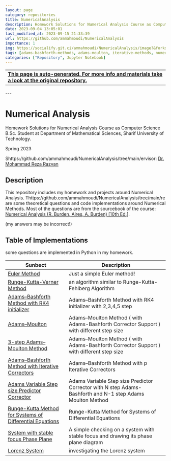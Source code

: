 ```yaml
---
layout: page
category: repositories
title: NumericalAnalysis
description: Homework Solutions for Numerical Analysis Course as Computer Science B.Sc. Student at Department of Mathematical Sciences, Sharif University of Technology
date: 2023-09-04 13:05:01 
last_modified_at: 2023-09-15 21:33:39 
url: https://github.com/ammahmoudi/NumericalAnalysis
importance: 1
img: https://socialify.git.ci/ammahmoudi/NumericalAnalysis/image?&forks=1&issues=1&language=1&name=1&owner=1&stargazers=1&theme=Light
tags: [adams-bashforth-methods, adams-moulton, iterative-methods, numerical-methods, runge-kutta-methods]
categories: ["Repository", Jupyter Notebook]
---
```

<div id="open-in-github" > <table class="table-cv list-group-table"> <tbody> <tr>    <td class="list-group-name"><b>   <a href="https://github.com/ammahmoudi/NumericalAnalysis" rel="external nofollow noopener" target="_blank"><i class="fa-brands fa-github"></i> This page is auto-generated. For more info and materials take a look at the original repository.</a> </b></td></tr> </tbody> </table></div>
---


# Numerical Analysis
Homework Solutions for Numerical Analysis Course as Computer Science B.Sc. Student at Department of Mathematical Sciences, Sharif University of Technology.

Spring 2023

Shttps://github.com/ammahmoudi/NumericalAnalysis/tree/main/ervisor: [Dr. Mohammad Reza Razvan](http://math.sharif.ir/faculties/razvan)


## Description
This repository includes my homework and projects around Numerical Analysis.
Thttps://github.com/ammahmoudi/NumericalAnalysis/tree/main/re are some theoretical questions and code implementations around Numerical Methods. Most of the questions are from the sourcebook of the course: [Numerical Analysis (R. Burden, Aires, A. Burden) [10th Ed.]](https://www.amazon.com/Richard-Burden-Numerical-Analysis-Hardcover/dp/B00SB3UL20).

(my answers may be incorrect!)

## Table of Implementations
some questions are implemented in Python in my homework.

| Sunbect | Description |
| --- | --- |
| [Euler Method](https://github.com/ammahmoudi/NumericalAnalysis/tree/main/Homeworks/5_2_9_Euler_method.ipynb) | Just a simple Euler method! |
| [Runge-Kutta-Verner Method](https://github.com/ammahmoudi/NumericalAnalysis/tree/main/Homeworks/5_5_7_Runge-Kutta-Verner_method.ipynb) | an algorithm similar to Runge-Kutta-Fehlberg Algorithm |
| [Adams–Bashforth Method with RK4 initializer](https://github.com/ammahmoudi/NumericalAnalysis/tree/main/Homeworks/5_6_3_b_Adams–Bashforth_rk4_intializer.ipynb) | Adams–Bashforth Method with RK4 initializer with 2,3,4,5 step |
| [Adams–Moulton](https://github.com/ammahmoudi/NumericalAnalysis/tree/main/Homeworks/5_6_6_Adams–Moulton.ipynb) |Adams–Moulton Method ( with Adams-Bashforth Corrector Support ) with different step size |
| [3-step Adams–Moulton Method](https://github.com/ammahmoudi/NumericalAnalysis/tree/main/Homeworks/5_6_13_3-step_Adams-Moulton_functional_itartion_vs_fix_point.ipynb) |Adams–Moulton Method ( with Adams-Bashforth Corrector Support ) with different step size |
| [Adams–Bashforth Method with Iterative Correctors](https://github.com/ammahmoudi/NumericalAnalysis/tree/main/Homeworks/5_6_15_Adams–Bashforth_with_Iterative_Correctors.ipynb) |Adams–Bashforth Method with  p Iterative Correctors |
| [Adams Variable Step size Predictor Corrector](https://github.com/ammahmoudi/NumericalAnalysis/tree/main/Homeworks/5_7_8_Adams_Variable_Step_Size_Predictor_Corrector.ipynb) |Adams Variable Step size Predictor Corrector with N step Adams-Bashforth and N-1 step Adams Moulton Method|
| [Runge-Kutta Method for Systems of Differential Equations](https://github.com/ammahmoudi/NumericalAnalysis/tree/main/Homeworks/5_9_2_b_Runge-Kutta_for_Systems_of_Differential_Equations.ipynb) |Runge-Kutta Method for Systems of Differential Equations|
| [System with stable focus Phase Plane](https://github.com/ammahmoudi/NumericalAnalysis/tree/main/Homeworks/System_with_Stable_Focus_Phase_Plane.ipynb) |A simple checking on a system with stable focus and drawing its phase plane diagram|
| [Lorenz System](https://github.com/ammahmoudi/NumericalAnalysis/tree/main/Homeworks/Lorenz) | investigating the Lorenz system|

